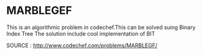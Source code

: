 MARBLEGEF
=========
This is an algorithmic problem in codechef.This can be solved suing Binary Index Tree
The solution include cool implementation of BIT

SOURCE :  http://www.codechef.com/problems/MARBLEGF/
